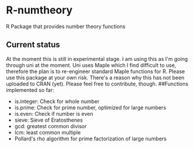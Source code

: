 # R-numtheory
R Package that provides number theory functions
## Current status
At the moment this is still in experimental stage. I am using this as I'm going through uni at the moment. Uni uses Maple which I find difficult to use, therefore the plan is to re-engineer standard Maple functions for R.
Please use this package at your own risk. There's a reason why this has not been uploaded to CRAN (yet).
Please feel free to contribute, though.
##Functions implemented so far:
- is.integer: Check for whole number
- is.prime: Check for prime number, optimized for large numbers
- is.even: Check if number is even
- sieve: Sieve of Eratosthenes
- gcd: greatest common divisor
- lcm: least common multiple
- Pollard's rho algorithm for prime factorization of large numbers
